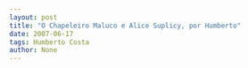 ```yaml
---
layout: post
title: "O Chapeleiro Maluco e Alice Suplicy, por Humberto"
date: 2007-06-17
tags: Humberto Costa
author: None
---
```

 